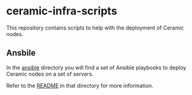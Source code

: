 # ceramic-infra-scripts

This repository contains scripts to help with the deployment of Ceramic nodes.

## Ansbile

In the [ansible](ansible) directory you will find a set of Ansible playbooks to deploy Ceramic nodes on a set of servers.

Refer to the [README](ansible/README.md) in that directory for more information.
